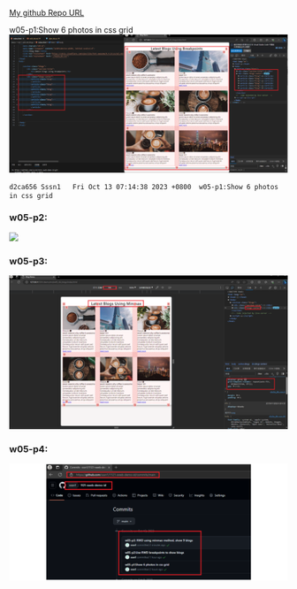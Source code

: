 [My github Repo URL](https://github.com/sssn1/1121-sweb-demo-id.git)

 w05-p1:Show 6 photos in css grid
![](w05-p1.png)
```
d2ca656 Sssn1   Fri Oct 13 07:14:38 2023 +0800  w05-p1:Show 6 photos in css grid
```

### w05-p2:
![](w05-p2.png)

### w05-p3: 
![](w05-p3.png)

### w05-p4:
![](w05-p4.png)